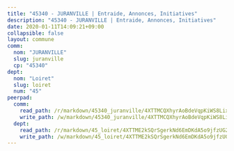 ```yaml
---
title: "45340 - JURANVILLE | Entraide, Annonces, Initiatives"
description: "45340 - JURANVILLE | Entraide, Annonces, Initiatives"
date: 2020-01-11T14:09:21+09:00
collapsible: false
layout: commune
comm:
  nom: "JURANVILLE"
  slug: juranville
  cp: "45340"
dept:
  nom: "Loiret"
  slug: loiret
  num: "45"
peerpad:
  comm:
    read_path: /r/markdown/45340_juranville/4XTTMCQXhyrAoBdeVqpKiWS8LixrXBwqpLLiAyPPC8tBWzSts
    write_path: /w/markdown/45340_juranville/4XTTMCQXhyrAoBdeVqpKiWS8LixrXBwqpLLiAyPPC8tBWzSts-K3TgV53aYMaJP7My7ViUdCeQi5fubseTUpzQwSRNGHcJbgXezyPK19SXpfGHPTmbBt2U6Ybmh9V5ND5AVB9bmaa3vVabs2GgkNVhABUPG585SM5xQpKTw1mUUVRsDP7qSLFkmXWb
  dept:
    read_path: /r/markdown/45_loiret/4XTTME2kSQrSgerkNd6EmDKdA5o9jfzUG2SAG8C2qVYb3YXN4
    write_path: /w/markdown/45_loiret/4XTTME2kSQrSgerkNd6EmDKdA5o9jfzUG2SAG8C2qVYb3YXN4-K3TgULpEDoP6p5UphGUnEGQQDb2AQTj81Z2trE1ZVsdtBZSXUbkVLE9oEias3DdMz5vmgxRH8ErfnuyVj2VYfJxxhBMoq5ZxQCDrb2jTVFkww5uEThgDKwT8pF9LfJGTpqNraKjJ
---
```


